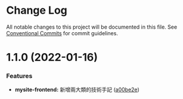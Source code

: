 # Change Log

All notable changes to this project will be documented in this file.
See [Conventional Commits](https://conventionalcommits.org) for commit guidelines.

# 1.1.0 (2022-01-16)


### Features

* **mysite-frontend:** 新增兩大類的技術手記 ([a00be2e](https://github.com/marco79423/mysite-frontend/commit/a00be2ebaf23f5326354319e6e736423a1e71eaf))
